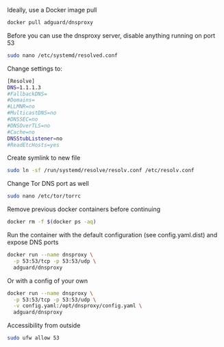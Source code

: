 Ideally, use a Docker image pull

```bash
docker pull adguard/dnsproxy
```

Before you can use the dnsproxy server, disable anything running on port 53
```bash
sudo nano /etc/systemd/resolved.conf
```
Change settings to:
```bash
[Resolve]
DNS=1.1.1.3
#FallbackDNS=
#Domains=
#LLMNR=no
#MulticastDNS=no
#DNSSEC=no
#DNSOverTLS=no
#Cache=no
DNSStubListener=no
#ReadEtcHosts=yes
```

Create symlink to new file
```bash
sudo ln -sf /run/systemd/resolve/resolv.conf /etc/resolv.conf
```

Change Tor DNS port as well
```bash
sudo nano /etc/tor/torrc
```

Remove previous docker containers before continuing
```bash
docker rm -f $(docker ps -aq)
```

Run the container with the default configuration (see config.yaml.dist) and expose DNS ports
```bash
docker run --name dnsproxy \
  -p 53:53/tcp -p 53:53/udp \
  adguard/dnsproxy
```
Or with a config of your own
```bash
docker run --name dnsproxy \
  -p 53:53/tcp -p 53:53/udp \
  -v config.yaml:/opt/dnsproxy/config.yaml \
  adguard/dnsproxy
```
Accessibility from outside
```bash
sudo ufw allow 53
```
